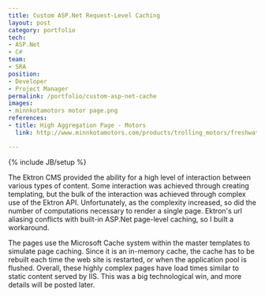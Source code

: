 ```yaml
---
title: Custom ASP.Net Request-Level Caching
layout: post
category: portfolio
tech:
- ASP.Net
- C#
team:
- SRA
position:
- Developer
- Project Manager
permalink: /portfolio/custom-asp-net-cache
images:
- minnkotamotors motor page.png
references:
- title: High Aggregation Page - Motors
  link: http://www.minnkotamotors.com/products/trolling_motors/freshwater_bow_mount/fortrex.aspx

---
```

{% include JB/setup %}
<div id="node-26" class="node node-portfolio node-promoted">
  <div class="content clearfix">
    <div class="field field-name-body field-type-text-with-summary field-label-hidden"><div class="field-items"><div class="field-item even"><p>The Ektron CMS provided the ability for a high level of interaction between various types of content. Some interaction was achieved through creating templating, but the bulk of the interaction was achieved through complex use of the Ektron API. Unfortunately, as the complexity increased, so did the number of computations necessary to render a single page. Ektron's url aliasing conflicts with built-in ASP.Net page-level caching, so I built a workaround.</p>
<!--break-->
<p>The pages use the Microsoft Cache system within the master templates to simulate page caching. Since it is an in-memory cache, the cache has to be rebuilt each time the web site is restarted, or when the application pool is flushed. Overall, these highly complex pages have load times similar to static content served by IIS. This was a big technological win, and more details will be posted later.</p></div></div></div>  </div>
</div>
